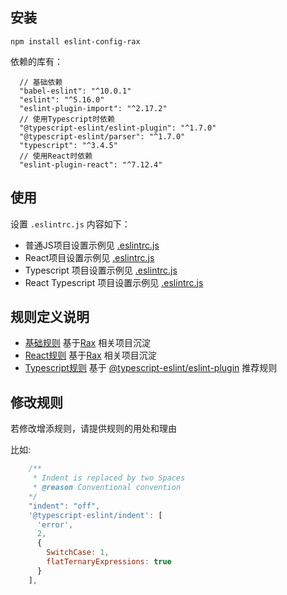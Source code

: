 ## 安装

```
npm install eslint-config-rax
```

依赖的库有：
```
  // 基础依赖
  "babel-eslint": "^10.0.1"
  "eslint": "^5.16.0"
  "eslint-plugin-import": "^2.17.2"
  // 使用Typescript时依赖
  "@typescript-eslint/eslint-plugin": "^1.7.0"
  "@typescript-eslint/parser": "^1.7.0"
  "typescript": "^3.4.5"
  // 使用React时依赖
  "eslint-plugin-react": "^7.12.4"
```

## 使用

 设置 `.eslintrc.js` 内容如下：

 * 普通JS项目设置示例见 [.eslintrc.js](https://github.com/raxjs/eslint-config-rax/blob/master/test/base/.eslintrc.js)
 * React项目设置示例见 [.eslintrc.js](https://github.com/raxjs/eslint-config-rax/blob/master/test/react/.eslintrc.js)
 * Typescript 项目设置示例见 [.eslintrc.js](https://github.com/raxjs/eslint-config-rax/blob/master/test/typescript/.eslintrc.js)
 * React Typescript 项目设置示例见 [.eslintrc.js](https://github.com/raxjs/eslint-config-rax/blob/master/test/typescript-react/.eslintrc.js)


## 规则定义说明

* [基础规则](https://github.com/raxjs/eslint-config-rax/blob/master/index.js) 基于[Rax](https://github.com/alibaba/rax) 相关项目沉淀
* [React规则](https://github.com/raxjs/eslint-config-rax/blob/master/react.js) 基于[Rax](https://github.com/alibaba/rax) 相关项目沉淀
* [Typescript规则](https://github.com/raxjs/eslint-config-rax/blob/master/typescript.js) 基于 [@typescript-eslint/eslint-plugin](https://github.com/typescript-eslint/typescript-eslint/tree/master/packages/eslint-plugin#supported-rules) 推荐规则

## 修改规则


若修改增添规则，请提供规则的用处和理由

比如:

```javascript
    /**
     * Indent is replaced by two Spaces
     * @reason Conventional convention
    */
    "indent": "off",
    '@typescript-eslint/indent': [
      'error',
      2,
      {
        SwitchCase: 1,
        flatTernaryExpressions: true
      }
    ],
```